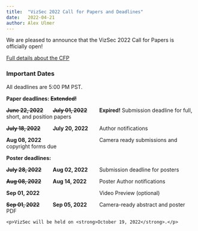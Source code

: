 ```yaml
---
title:  "VizSec 2022 Call for Papers and Deadlines"
date:   2022-04-21
author: Alex Ulmer
---
```


<p>
We are pleased to announce that the VizSec 2022 Call for Papers is officially open! 
</p>
<p>
<a href="/vizsec2022/#cfp">Full details about the CFP</a>
</p>

<div>
    <h3>Important Dates</h3>
    <p>All deadlines are 5:00 PM PST.</p>
    <p><strong>Paper deadlines:
    <!--    </strong> <span class="underline" style="font-weight: bold">Extended!</span></p>-->
    </strong> <span style="font-weight: bold; text-decoration: line-through">Extended!</span></p>
    <p>
        <strong><span style="display: inline-block; width: 120px; text-decoration: line-through">June 22, 2022</span></strong>
        <strong><span style="display: inline-block; width: 120px; text-decoration: line-through">July 01, 2022</span></strong>
        <b>Expired!</b> Submission deadline for full, short, and position papers
    </p>
    <p>
        <strong><span style="display: inline-block; width: 120px; text-decoration: line-through">July 18, 2022</span></strong>
        <strong><span style="display: inline-block; width: 120px;">July 20, 2022</span></strong>
        Author notifications
    </p>
    <p>
        <strong><span style="display: inline-block; width: 120px;">Aug 08, 2022</span></strong>
        <strong><span style="display: inline-block; width: 120px;"></span></strong>
        Camera ready submissions and copyright forms due
    </p>
    <p>
        <strong>Poster deadlines:</strong>
    </p>
    <p>
        <strong><span style="display: inline-block; width: 120px; text-decoration: line-through">July 28, 2022</span></strong>
        <strong><span style="display: inline-block; width: 120px;">Aug 02, 2022</span></strong>
        Submission deadline for posters
    </p>
    <p>
        <strong><span style="display: inline-block; width: 120px; text-decoration: line-through">Aug 08, 2022</span></strong>
        <strong><span style="display: inline-block; width: 120px;">Aug 14, 2022</span></strong>
        Poster Author notifications
    </p>
    <p>
        <strong><span style="display: inline-block; width: 120px;">Sep 01, 2022</span></strong>
        <strong><span style="display: inline-block; width: 120px;"></span></strong>
        Video Preview (optional)
    </p>
    <p>
        <strong><span style="display: inline-block; width: 120px; text-decoration: line-through">Sep 01, 2022</span></strong>
        <strong><span style="display: inline-block; width: 120px;">Sep 05, 2022</span></strong>
        Camera-ready abstract and poster PDF
    </p>

    <p>VizSec will be held on <strong>October 19, 2022</strong>.</p>
</div>

